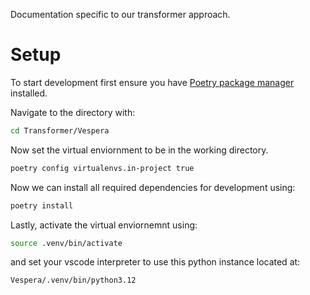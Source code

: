 Documentation specific to our transformer approach.

# Setup

To start development first ensure you have [Poetry package manager](https://python-poetry.org/docs/#installing-with-pipx) installed.

Navigate to the directory with:
``` bash
cd Transformer/Vespera
```

Now set the virtual enviornment to be in the working directory.
``` bash
poetry config virtualenvs.in-project true
```

Now we can install all required dependencies for development using:
```bash
poetry install
```

Lastly, activate the virtual enviornemnt using:
```bash
source .venv/bin/activate
```
and set your vscode interpreter to use this python instance located at:
```bash
Vespera/.venv/bin/python3.12
```